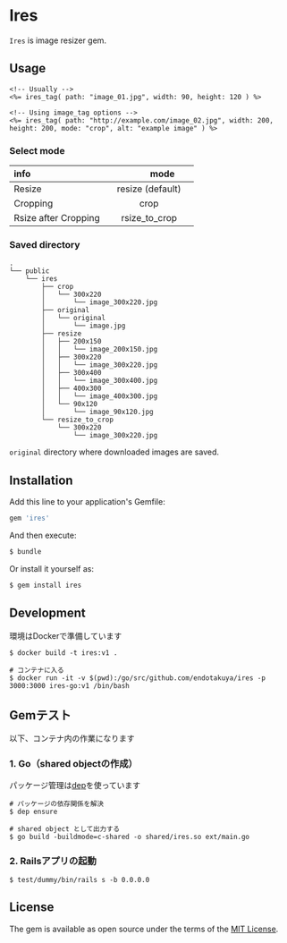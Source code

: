 # Ires
`Ires` is image resizer gem.

## Usage

```erb
<!-- Usually -->
<%= ires_tag( path: "image_01.jpg", width: 90, height: 120 ) %>

<!-- Using image_tag options -->
<%= ires_tag( path: "http://example.com/image_02.jpg", width: 200, height: 200, mode: "crop", alt: "example image" ) %>
```

### Select mode

| info                       |     　　　mode 　　　  |
|:---------------------------|:--------------------:|
| Resize                     | resize (default)     |
| Cropping                   | crop                 |
| Rsize after Cropping       | rsize_to_crop        | 

### Saved directory

```
.
└── public
    └── ires
        ├── crop
        │   └── 300x220
        │       └── image_300x220.jpg
        ├── original
        │   └── original
        │       └── image.jpg
        ├── resize
        │   ├── 200x150
        │   │   └── image_200x150.jpg
        │   ├── 300x220
        │   │   └── image_300x220.jpg
        │   ├── 300x400
        │   │   └── image_300x400.jpg
        │   ├── 400x300
        │   │   └── image_400x300.jpg
        │   └── 90x120
        │       └── image_90x120.jpg
        └── resize_to_crop
            └── 300x220
                └── image_300x220.jpg
```

`original` directory where downloaded images are saved.

## Installation
Add this line to your application's Gemfile:

```ruby
gem 'ires'
```

And then execute:
```bash
$ bundle
```

Or install it yourself as:
```bash
$ gem install ires
```

## Development

環境はDockerで準備しています

```shell
$ docker build -t ires:v1 .

# コンテナに入る
$ docker run -it -v $(pwd):/go/src/github.com/endotakuya/ires -p 3000:3000 ires-go:v1 /bin/bash
```

## Gemテスト

以下、コンテナ内の作業になります

### 1. Go（shared objectの作成）

パッケージ管理は[dep](https://github.com/golang/dep)を使っています

```shell
# パッケージの依存関係を解決
$ dep ensure

# shared object として出力する
$ go build -buildmode=c-shared -o shared/ires.so ext/main.go 
```

### 2. Railsアプリの起動

```shell
$ test/dummy/bin/rails s -b 0.0.0.0
```

## License
The gem is available as open source under the terms of the [MIT License](http://opensource.org/licenses/MIT).
